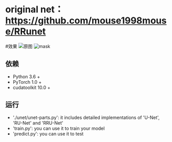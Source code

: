 # original net：https://github.com/mouse1998mouse/RRunet
#效果
![原图](1.jpg)
![mask](1.png)

## 依赖
- Python 3.6 +
- PyTorch 1.0 +
- cudatoolkit 10.0 +

## 运行
 - './unet/unet-parts.py': it includes detailed implementations of 'U-Net', 'RU-Net' and 'RRU-Net'
 - 'train.py': you can use it to train your model
 - 'predict.py': you can use it to test
 ##
